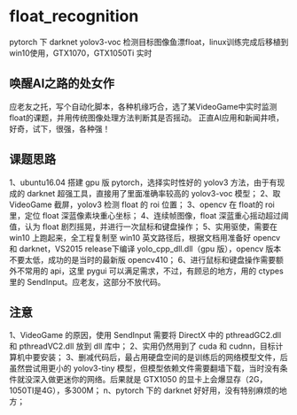 # float_recognition
pytorch 下 darknet yolov3-voc 检测目标图像鱼漂float，linux训练完成后移植到win10使用，GTX1070，GTX1050Ti 实时

## 唤醒AI之路的处女作
应老友之托，写个自动化脚本，各种机缘巧合，选了某VideoGame中实时监测float的课题，并用传统图像处理方法判断其是否摇动。
正直AI应用和新闻井喷，好奇，试下，很强，各种强！

## 课题思路
1、ubuntu16.04 搭建 gpu 版 pytorch，选择实时性好的 yolov3 方法，由于有现成的 darknet 超强工具，直接用了里面准确率较高的 yolov3-voc 模型；
2、取 VideoGame 截屏，yolov3 检测 float 的 roi 位置；
3、opencv 在 float的 roi 里，定位 float 深蓝像素块重心坐标；
4、连续帧图像，float 深蓝重心摇动超过阈值，认为 float 剧烈摇晃，并进行一次鼠标和键盘操作；
5、实用驱使，需要在 win10 上跑起来，全工程复制至 win10 英文路径后，根据文档用准备好 opencv 和 darknet，VS2015 release下编译 yolo_cpp_dll.dll（gpu 版），opencv 版本不要太低，成功的是当时的最新版 opencv410；
6、进行鼠标和键盘操作需要额外不常用的 api，这里 pygui 可以满足需求，不过，有顾忌的地方，用的 ctypes 里的 SendInput。应老友，这部分不放代码。

## 注意
1、VideoGame 的原因，使用 SendInput 需要将 DirectX 中的 pthreadGC2.dll 和 pthreadVC2.dll 放到 dll 库中；
2、实用仍然用到了 cuda 和 cudnn，目标计算机中要安装；
3、删减代码后，最占用硬盘空间的是训练后的网络模型文件，后虽然尝试用更小的 yolov3-tiny 模型，但模型依赖文件需要翻墙下载，当时没有条件就没深入做更迷你的网络。后果就是 GTX1050 的显卡上会爆显存（2G，1050TI是4G），多300M；
n、pytorch 下的 darknet 好好用，没有特别麻烦的地方；

